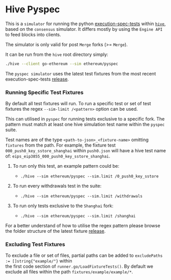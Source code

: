 # Hive Pyspec

This is a `simulator` for running the python [execution-spec-tests](https://github.com/ethereum/execution-spec-tests) within [`hive`](https://github.com/ethereum/hive), based on the `consensus` simulator. It differs mostly by using the `Engine API` to feed blocks into clients. 

The simulator is only valid for post `Merge` forks (>= `Merge`).

It can be run from the `hive` root directory simply:
```sh
./hive --client go-ethereum --sim ethereum/pyspec
```

The `pyspec simulator` uses the latest test fixtures from the
most recent execution-spec-tests [release](https://github.com/ethereum/execution-spec-tests/releases).


### Running Specific Test Fixtures

By default all test fixtures will run. To run a specific test or set of test fixtures the regex `--sim-limit /<pattern>` option can be used.

This can utilised in `pyspec` for running tests exclusive to  a specific fork. The pattern must match at least one hive simulation test name within the `pyspec` suite.

Test names are of the type `<path-to-json>_<fixture-name>` omitting `fixtures` from the path. For example, the fixture test `000_push0_key_sstore_shanghai` within `push0.json` will have a hive test name of: `eips_eip3855_000_push0_key_sstore_shanghai`.

1) To run only this test, an example pattern could be:
   - `./hive --sim ethereum/pyspec --sim.limit /0_push0_key_sstore`

2) To run every withdrawals test in the suite:
   - `./hive --sim ethereum/pyspec --sim.limit /withdrawals`

3) To run only tests exclusive to the `Shanghai` fork:
   - `./hive --sim ethereum/pyspec --sim.limit /shanghai`

For a better understand of how to utilise the regex pattern please browse the folder structure of the latest fixture [release](https://github.com/ethereum/execution-spec-tests/releases).


### Excluding Test Fixtures

To exclude a file or set of files, partial paths can be added to `excludePaths := []string{"example/"}` within \
the first code section of `runner.go/LoadFixtureTests()`. By default we exclude all files within the path `fixtures/example/example/*`. 

